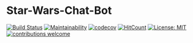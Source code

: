 # Star-Wars-Chat-Bot

[![Build Status](https://travis-ci.com/KunyuHe/Star-Wars-Chat-Bot.svg?branch=master)](https://travis-ci.com/KunyuHe/Star-Wars-Chat-Bot) [![Maintainability](https://api.codeclimate.com/v1/badges/51bb1108bff035ba0a56/maintainability)](https://codeclimate.com/github/KunyuHe/Star-Wars-Chat-Bot/maintainability) [![codecov](https://codecov.io/gh/KunyuHe/Star-Wars-Chat-Bot/branch/master/graph/badge.svg)](https://codecov.io/gh/KunyuHe/Star-Wars-Chat-Bot) [![HitCount](http://hits.dwyl.io/KunyuHe/Star-Wars-Chat-Bot.svg)](http://hits.dwyl.io/KunyuHe/Star-Wars-Chat-Bot) [![License: MIT](https://img.shields.io/badge/License-MIT-yellow.svg)](https://opensource.org/licenses/MIT) [![contributions welcome](https://img.shields.io/badge/contributions-welcome-brightgreen.svg?style=flat)](https://github.com/dwyl/esta/issues)
